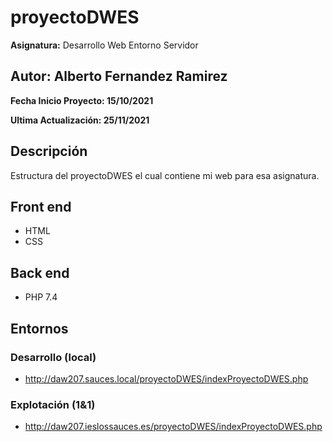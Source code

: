 # proyectoDWES
**Asignatura:** Desarrollo Web Entorno Servidor

## Autor: Alberto Fernandez Ramirez

**Fecha Inicio Proyecto: 15/10/2021**

**Ultima Actualización: 25/11/2021**

## Descripción 
Estructura del proyectoDWES el cual contiene mi web para esa asignatura.

## Front end
- HTML
- CSS

## Back end
- PHP 7.4

## Entornos
### Desarrollo (local)
-  http://daw207.sauces.local/proyectoDWES/indexProyectoDWES.php
### Explotación (1&1)
-  http://daw207.ieslossauces.es/proyectoDWES/indexProyectoDWES.php